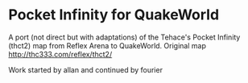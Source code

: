 # Pocket Infinity for QuakeWorld

A port (not direct but with adaptations) of the Tehace's Pocket Infinity (thct2) map from Reflex Arena to QuakeWorld.
Original map http://thc333.com/reflex/thct2/

Work started by allan and continued by fourier

